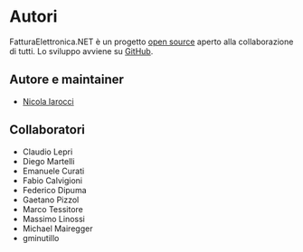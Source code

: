 Autori
======

FatturaElettronica.NET è un progetto [open source][li] aperto alla collaborazione
di tutti. Lo sviluppo avviene su [GitHub][gh].

Autore e maintainer
-------------------

- [Nicola Iarocci][NI]

Collaboratori
-------------

- Claudio Lepri
- Diego Martelli
- Emanuele Curati
- Fabio Calvigioni
- Federico Dipuma
- Gaetano Pizzol
- Marco Tessitore
- Massimo Linossi
- Michael Mairegger
- gminutillo

[NI]: https://nicolaiarocci.com
[gh]: https://github.com/FatturaElettronica/FatturaElettronica.NET
[li]: http://github.com/FatturaElettronica/FatturaElettronica.NET/blob/master/LICENSE.txt

